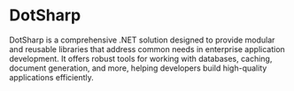 # DotSharp
DotSharp is a comprehensive .NET solution designed to provide modular and reusable libraries that address common needs in enterprise application development. It offers robust tools for working with databases, caching, document generation, and more, helping developers build high-quality applications efficiently.
